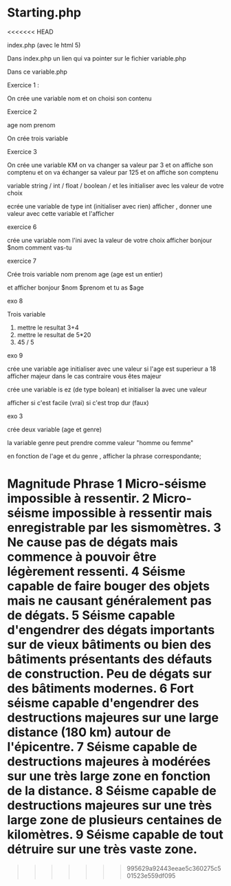 # Starting.php
<<<<<<< HEAD

index.php (avec le html 5)

Dans index.php un lien qui va pointer sur le fichier variable.php


Dans ce variable.php

Exercice 1 : 

On crée une variable nom et on choisi son contenu


Exercice 2 

age nom prenom

On crée trois variable 

Exercice 3

On crée une variable KM on va changer sa valeur par 3 et on affiche son comptenu
et on va échanger sa valeur par 125 et on affiche son comptenu



variable string / int / float / boolean / et les initialiser avec les valeur de votre choix



ecrée une variable de type int  (initialiser avec rien) afficher , donner une valeur avec cette variable et l'afficher 


exercice 6 

crée une variable nom l'ini avec la valeur de votre choix
afficher bonjour $nom comment vas-tu

exercice 7

Crée trois variable nom prenom age (age est un entier)

et afficher bonjour $nom $prenom et tu as $age

exo 8

Trois variable 

1) mettre le resultat 3+4
2) mettre le resultat de 5*20
3) 45 / 5



exo 9

crée une variable age initialiser avec une valeur
si l'age est superieur a 18 afficher majeur
dans le cas contraire vous êtes majeur


 crée une variable is ez (de type bolean) et initialiser la avec une valeur 

 afficher si c'est facile (vrai) si c'est trop dur (faux)


 exo 3

 crée deux variable (age et genre)

 la variable genre peut prendre comme valeur "homme ou femme"

 en fonction de l'age et du genre , afficher la phrase correspondante;


Magnitude    Phrase
1    Micro-séisme impossible à ressentir.
2    Micro-séisme impossible à ressentir mais enregistrable par les sismomètres.
3    Ne cause pas de dégats mais commence à pouvoir être légèrement ressenti.
4    Séisme capable de faire bouger des objets mais ne causant généralement pas de dégats.
5    Séisme capable d'engendrer des dégats importants sur de vieux bâtiments ou bien des bâtiments présentants des défauts de construction. Peu de dégats sur des bâtiments modernes.
6    Fort séisme capable d'engendrer des destructions majeures sur une large distance (180 km) autour de l'épicentre.
7    Séisme capable de destructions majeures à modérées sur une très large zone en fonction de la distance.
8    Séisme capable de destructions majeures sur une très large zone de plusieurs centaines de kilomètres.
9    Séisme capable de tout détruire sur une très vaste zone.
=======
>>>>>>> 995629a92443eeae5c360275c501523e559df095
